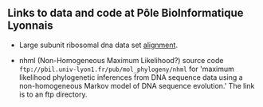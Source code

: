 
Links to data and code at P&ocirc;le BioInformatique Lyonnais
-------------------------------------------------------

 * Large subunit ribosomal dna data set
[alignment](http://pbil.univ-lyon1.fr/datasets/gcanc/lsu_align.html).

 * nhml (Non-Homogeneous Maximum Likelihood?) source code
`ftp://pbil.univ-lyon1.fr/pub/mol_phylogeny/nhml`
for 'maximum likelihood phylogenetic inferences from DNA
sequence data using a non-homogeneous Markov model of DNA sequence evolution.'
The link is to an ftp directory.
